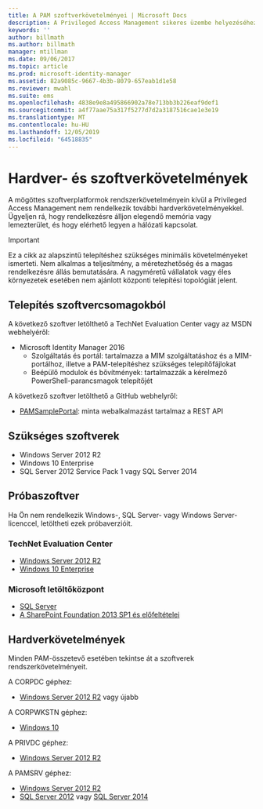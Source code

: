 ```yaml
---
title: A PAM szoftverkövetelményei | Microsoft Docs
description: A Privileged Access Management sikeres üzembe helyezéséhez szükséges hardver- és szoftverkövetelmények
keywords: ''
author: billmath
ms.author: billmath
manager: mtillman
ms.date: 09/06/2017
ms.topic: article
ms.prod: microsoft-identity-manager
ms.assetid: 82a9085c-9667-4b3b-8079-657eab1d1e58
ms.reviewer: mwahl
ms.suite: ems
ms.openlocfilehash: 4838e9e8a495866902a78e713bb3b226eaf9def1
ms.sourcegitcommit: a4f77aae75a317f5277d7d2a3187516cae1e3e19
ms.translationtype: MT
ms.contentlocale: hu-HU
ms.lasthandoff: 12/05/2019
ms.locfileid: "64518835"
---
```

# <a name="hardware-and-software-requirements"></a>Hardver- és szoftverkövetelmények

A mögöttes szoftverplatformok rendszerkövetelményein kívül a Privileged Access Management nem rendelkezik további hardverkövetelményekkel. Ügyeljen rá, hogy rendelkezésre álljon elegendő memória vagy lemezterület, és hogy elérhető legyen a hálózati kapcsolat.

> [!IMPORTANT]
> Ez a cikk az alapszintű telepítéshez szükséges minimális követelményeket ismerteti. Nem alkalmas a teljesítmény, a méretezhetőség és a magas rendelkezésre állás bemutatására. A nagyméretű vállalatok vagy éles környezetek esetében nem ajánlott központi telepítési topológiát jelent.

## <a name="installing-from-software-packages"></a>Telepítés szoftvercsomagokból

A következő szoftver letölthető a TechNet Evaluation Center vagy az MSDN webhelyéről:

- Microsoft Identity Manager 2016
  - Szolgáltatás és portál: tartalmazza a MIM szolgáltatáshoz és a MIM-portálhoz, illetve a PAM-telepítéshez szükséges telepítőfájlokat
  - Beépülő modulok és bővítmények: tartalmazzák a kérelmező PowerShell-parancsmagok telepítőjét

A következő szoftver letölthető a GitHub webhelyről:

- [PAMSamplePortal](https://github.com/Azure/identity-management-samples): minta webalkalmazást tartalmaz a REST API

## <a name="required-software"></a>Szükséges szoftverek

- Windows Server 2012 R2
- Windows 10 Enterprise
- SQL Server 2012 Service Pack 1 vagy SQL Server 2014

## <a name="evaluation-software"></a>Próbaszoftver

Ha Ön nem rendelkezik Windows-, SQL Server- vagy Windows Server-licenccel, letöltheti ezek próbaverzióit.

### <a name="technet-evaluation-center"></a>TechNet Evaluation Center

- [Windows Server 2012 R2](https://www.microsoft.com/evalcenter/evaluate-windows-server-2012-r2)
- [Windows 10 Enterprise](https://www.microsoft.com/evalcenter/evaluate-windows-10-enterprise)

### <a name="microsoft-download-center"></a>Microsoft letöltőközpont

- [SQL Server](https://www.microsoft.com/download/details.aspx?id=29066)  
- [A SharePoint Foundation 2013 SP1 és előfeltételei](https://www.microsoft.com/download/details.aspx?id=42039)

## <a name="hardware-requirements"></a>Hardverkövetelmények

Minden PAM-összetevő esetében tekintse át a szoftverek rendszerkövetelményeit.

A CORPDC géphez:

- [Windows Server 2012 R2](https://technet.microsoft.com/library/dn303418.aspx) vagy újabb

A CORPWKSTN géphez:

- [Windows 10](https://technet.microsoft.com/windows/dn798752.aspx)

A PRIVDC géphez:

- [Windows Server 2012 R2](https://technet.microsoft.com/library/dn303418.aspx)

A PAMSRV géphez:

- [Windows Server 2012 R2](https://technet.microsoft.com/library/dn303418.aspx)
- [SQL Server 2012](https://msdn.microsoft.com/library/ms143506(sql.110).aspx) vagy [SQL Server 2014](https://msdn.microsoft.com/library/ms143506(v=sql.120).aspx)
